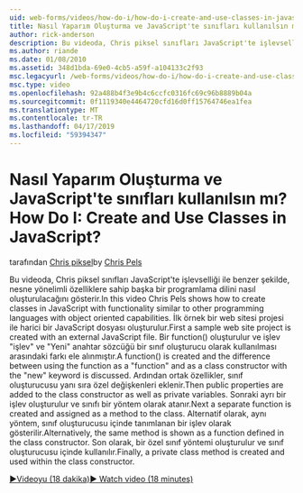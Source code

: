 ```yaml
---
uid: web-forms/videos/how-do-i/how-do-i-create-and-use-classes-in-javascript
title: Nasıl Yaparım Oluşturma ve JavaScript'te sınıfları kullanılsın mı? | Microsoft Docs
author: rick-anderson
description: Bu videoda, Chris piksel sınıfları JavaScript'te işlevselliğe sahip nesne yönelimli capabilitie diğer programlama dilleriyle benzer nasıl oluşturulacağını gösterir...
ms.author: riande
ms.date: 01/08/2010
ms.assetid: 348d1bda-69e0-4cb5-a59f-a104133c2f93
msc.legacyurl: /web-forms/videos/how-do-i/how-do-i-create-and-use-classes-in-javascript
msc.type: video
ms.openlocfilehash: 92a488b4f3e9b4c6ccfc0316fc69c96b8889b04a
ms.sourcegitcommit: 0f1119340e4464720cfd16d0ff15764746ea1fea
ms.translationtype: MT
ms.contentlocale: tr-TR
ms.lasthandoff: 04/17/2019
ms.locfileid: "59394347"
---
```

# <a name="how-do-i-create-and-use-classes-in-javascript"></a><span data-ttu-id="7aa3a-104">Nasıl Yaparım Oluşturma ve JavaScript'te sınıfları kullanılsın mı?</span><span class="sxs-lookup"><span data-stu-id="7aa3a-104">How Do I: Create and Use Classes in JavaScript?</span></span>

<span data-ttu-id="7aa3a-105">tarafından [Chris piksel](https://twitter.com/chrispels)</span><span class="sxs-lookup"><span data-stu-id="7aa3a-105">by [Chris Pels](https://twitter.com/chrispels)</span></span>

<span data-ttu-id="7aa3a-106">Bu videoda, Chris piksel sınıfları JavaScript'te işlevselliği ile benzer şekilde, nesne yönelimli özelliklere sahip başka bir programlama dilini nasıl oluşturulacağını gösterir.</span><span class="sxs-lookup"><span data-stu-id="7aa3a-106">In this video Chris Pels shows how to create classes in JavaScript with functionality similar to other programming languages with object oriented capabilities.</span></span> <span data-ttu-id="7aa3a-107">İlk örnek bir web sitesi projesi ile harici bir JavaScript dosyası oluşturulur.</span><span class="sxs-lookup"><span data-stu-id="7aa3a-107">First a sample web site project is created with an external JavaScript file.</span></span> <span data-ttu-id="7aa3a-108">Bir function() oluşturulur ve işlev "işlev" ve "Yeni" anahtar sözcüğü bir sınıf oluşturucu olarak kullanılması arasındaki farkı ele alınmıştır.</span><span class="sxs-lookup"><span data-stu-id="7aa3a-108">A function() is created and the difference between using the function as a "function" and as a class constructor with the "new" keyword is discussed.</span></span> <span data-ttu-id="7aa3a-109">Ardından ortak özellikler, sınıf oluşturucusu yanı sıra özel değişkenleri eklenir.</span><span class="sxs-lookup"><span data-stu-id="7aa3a-109">Then public properties are added to the class constructor as well as private variables.</span></span> <span data-ttu-id="7aa3a-110">Sonraki ayrı bir işlev oluşturulur ve sınıfı bir yöntem olarak atanır.</span><span class="sxs-lookup"><span data-stu-id="7aa3a-110">Next a separate function is created and assigned as a method to the class.</span></span> <span data-ttu-id="7aa3a-111">Alternatif olarak, aynı yöntem, sınıf oluşturucusu içinde tanımlanan bir işlev olarak gösterilir.</span><span class="sxs-lookup"><span data-stu-id="7aa3a-111">Alternatively, the same method is shown as a function defined in the class constructor.</span></span> <span data-ttu-id="7aa3a-112">Son olarak, bir özel sınıf yöntemi oluşturulur ve sınıf oluşturucusu içinde kullanılır.</span><span class="sxs-lookup"><span data-stu-id="7aa3a-112">Finally, a private class method is created and used within the class constructor.</span></span>

[<span data-ttu-id="7aa3a-113">&#9654;Videoyu (18 dakika)</span><span class="sxs-lookup"><span data-stu-id="7aa3a-113">&#9654; Watch video (18 minutes)</span></span>](https://channel9.msdn.com/Blogs/ASP-NET-Site-Videos/how-do-i-create-and-use-classes-in-javascript)
